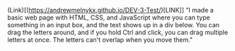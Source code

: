 (Link)[(https://andrewmelnykx.github.io/DEV-3-Test/)[LINK]]
"I made a basic web page with HTML, CSS, and JavaScript where you can type something in an input box, and the text shows up in a div below. You can drag the letters around, and if you hold Ctrl and click, you can drag multiple letters at once. The letters can't overlap when you move them."
